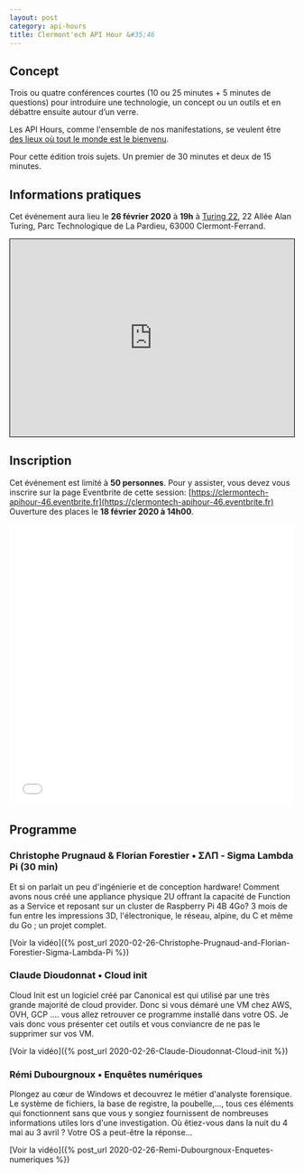 ```yaml
---
layout: post
category: api-hours
title: Clermont'ech API Hour &#35;46
---
```


## Concept

Trois ou quatre conférences courtes (10 ou 25 minutes + 5 minutes de questions)
pour introduire une technologie, un concept ou un outils et en débattre ensuite
autour d’un verre.

Les API Hours, comme l'ensemble de nos manifestations, se veulent être [des
lieux où tout le monde est le bienvenu](/code-of-conduct.html).

Pour cette édition trois sujets. Un premier de 30 minutes et deux de 15 minutes.


## Informations pratiques

Cet événement aura lieu le **26 février 2020** à **19h** à
[Turing 22](https://www.turing22.com/), 22 Allée Alan Turing,
Parc Technologique de La Pardieu, 63000 Clermont-Ferrand.

<iframe width="100%" height="350" frameborder="0" scrolling="no" marginheight="0" marginwidth="0" src="https://www.openstreetmap.org/export/embed.html?bbox=3.12812089920044%2C45.758109004976255%2C3.131661415100098%2C45.76006265801091&amp;layer=mapnik" style="border: 1px solid black"></iframe>


## Inscription

Cet événement est limité à **50 personnes**.  Pour y assister, vous devez vous
inscrire sur la page Eventbrite de cette session: [https://clermontech-apihour-46.eventbrite.fr](https://clermontech-apihour-46.eventbrite.fr)
Ouverture des places le **18 février 2020 à 14h00**.


<iframe src="//eventbrite.fr/tickets-external?eid=94007227147&ref=etckt" frameborder="0" height="500" width="100%" vspace="0" hspace="0" marginheight="5" marginwidth="5" scrolling="auto" allowtransparency="true"></iframe>

<br/>

## Programme

### Christophe Prugnaud & Florian Forestier • ΣΛΠ - Sigma Lambda Pi (30 min)

Et si on parlait un peu d'ingénierie et de conception hardware!
Comment avons nous créé une appliance physique 2U offrant la capacité de Function as a Service et reposant sur un cluster de Raspberry Pi 4B 4Go?
3 mois de fun entre les impressions 3D, l'électronique, le réseau, alpine, du C et même du Go ; un projet complet.

[Voir la vidéo]({% post_url 2020-02-26-Christophe-Prugnaud-and-Florian-Forestier-Sigma-Lambda-Pi %})

### Claude Dioudonnat • Cloud init

Cloud Init est un logiciel créé par Canonical est qui utilisé par une très grande majorité de cloud provider.
Donc si vous démaré une VM chez AWS, OVH, GCP .... vous allez retrouver ce programme installé dans votre OS.
Je vais donc vous présenter cet outils et vous conviancre de ne pas le supprimer sur vos VM.

[Voir la vidéo]({% post_url 2020-02-26-Claude-Dioudonnat-Cloud-init %})

### Rémi Dubourgnoux • Enquêtes numériques

Plongez au cœur de Windows et decouvrez le métier d'analyste forensique.
Le système de fichiers, la base de registre, la poubelle,..., tous ces éléments qui fonctionnent sans que vous y songiez fournissent de nombreuses informations utiles lors d'une investigation. 
Où êtiez-vous dans la nuit du 4 mai au 3 avril ? Votre OS a peut-être la réponse...

[Voir la vidéo]({% post_url 2020-02-26-Remi-Dubourgnoux-Enquetes-numeriques %})
